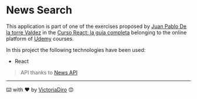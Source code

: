# News Search

This application is part of one of the exercises proposed by [Juan Pablo De la torre Valdez](https://www.udemy.com/user/juanpablodelatorrevaldez/) in the [Curso React: la guía completa](https://www.udemy.com/course/react-de-principiante-a-experto-creando-mas-de-10-aplicaciones/) belonging to the online platform of [Udemy](https://www.udemy.com/) courses.

In this project the following technologies have been used:

- React

> API thanks to [News API](https://newsapi.org/)
---
⌨️ with ❤️ by [VictoriaDiro](https://github.com/VictoriaDiro) 😊
